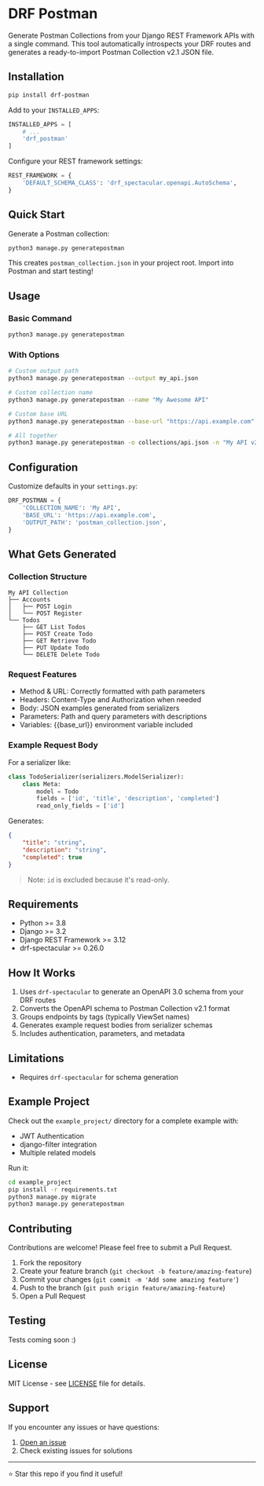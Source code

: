# DRF Postman

Generate Postman Collections from your Django REST Framework APIs with a single command. This tool automatically introspects your DRF routes and generates a ready-to-import Postman Collection v2.1 JSON file.

## Installation

```bash
pip install drf-postman
```

Add to your `INSTALLED_APPS`:

```py
INSTALLED_APPS = [
    # ...
    'drf_postman'
]
```

Configure your REST framework settings:

```py
REST_FRAMEWORK = {
    'DEFAULT_SCHEMA_CLASS': 'drf_spectacular.openapi.AutoSchema',
}
```

## Quick Start

Generate a Postman collection:

```bash
python3 manage.py generatepostman
```

This creates `postman_collection.json` in your project root. Import into Postman and start testing!

## Usage

### Basic Command

```bash
python3 manage.py generatepostman
```

### With Options

```bash
# Custom output path
python3 manage.py generatepostman --output my_api.json

# Custom collection name
python3 manage.py generatepostman --name "My Awesome API"

# Custom base URL
python3 manage.py generatepostman --base-url "https://api.example.com"

# All together
python3 manage.py generatepostman -o collections/api.json -n "My API v2" -b "https://staging.api.com"
```

## Configuration

Customize defaults in your `settings.py`:

```py
DRF_POSTMAN = {
    'COLLECTION_NAME': 'My API',
    'BASE_URL': 'https://api.example.com',
    'OUTPUT_PATH': 'postman_collection.json',
}
```

## What Gets Generated

### Collection Structure

```
My API Collection
├── Accounts
│   ├── POST Login
│   └── POST Register
└── Todos
    ├── GET List Todos
    ├── POST Create Todo
    ├── GET Retrieve Todo
    ├── PUT Update Todo
    └── DELETE Delete Todo
```

### Request Features

-   Method & URL: Correctly formatted with path parameters
-   Headers: Content-Type and Authorization when needed
-   Body: JSON examples generated from serializers
-   Parameters: Path and query parameters with descriptions
-   Variables: {{base_url}} environment variable included

### Example Request Body

For a serializer like:

```python
class TodoSerializer(serializers.ModelSerializer):
    class Meta:
        model = Todo
        fields = ['id', 'title', 'description', 'completed']
        read_only_fields = ['id']
```

Generates:

```json
{
    "title": "string",
    "description": "string",
    "completed": true
}
```

> Note: `id` is excluded because it's read-only.

## Requirements

-   Python >= 3.8
-   Django >= 3.2
-   Django REST Framework >= 3.12
-   drf-spectacular >= 0.26.0

## How It Works

1. Uses `drf-spectacular` to generate an OpenAPI 3.0 schema from your DRF routes
2. Converts the OpenAPI schema to Postman Collection v2.1 format
3. Groups endpoints by tags (typically ViewSet names)
4. Generates example request bodies from serializer schemas
5. Includes authentication, parameters, and metadata

## Limitations

-   Requires `drf-spectacular` for schema generation

## Example Project

Check out the `example_project/` directory for a complete example with:

-   JWT Authentication
-   django-filter integration
-   Multiple related models

Run it:

```bash
cd example_project
pip install -r requirements.txt
python3 manage.py migrate
python3 manage.py generatepostman
```

## Contributing

Contributions are welcome! Please feel free to submit a Pull Request.

1. Fork the repository
2. Create your feature branch (`git checkout -b feature/amazing-feature`)
3. Commit your changes (`git commit -m 'Add some amazing feature'`)
4. Push to the branch (`git push origin feature/amazing-feature`)
5. Open a Pull Request

## Testing

Tests coming soon :)

## License

MIT License - see [LICENSE](./LICENSE.md) file for details.

## Support

If you encounter any issues or have questions:

1. [Open an issue](https://github.com/kimanikevin254/django-drf-postman/issues)
2. Check existing issues for solutions

---

⭐ Star this repo if you find it useful!
